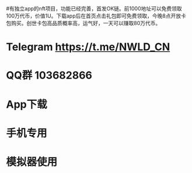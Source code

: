 #有独立app的nft项目，功能已经完善，首发OK链。前1000地址可以免费领取100万代币，价值1U。下载app后在首页点击礼包即可免费领取，今晚8点开放卡包购买。创世卡包高品质概率高，运气好，一天可以赚取80万代币。
#
# Telegram https://t.me/NWLD_CN 
#
# QQ群 103682866
#
# App下载
# 手机专用
# 模拟器使用
